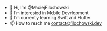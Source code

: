 - 👋 Hi, I’m @MaciejFilochowski
- 👀 I’m interested in Mobile Development
- 🌱 I’m currently learning Swift and Flutter
- 📫 How to reach me contact@filochowski.dev

<!---
MaciejFilochowski/MaciejFilochowski is a ✨ special ✨ repository because its `README.md` (this file) appears on your GitHub profile.
You can click the Preview link to take a look at your changes.
--->
